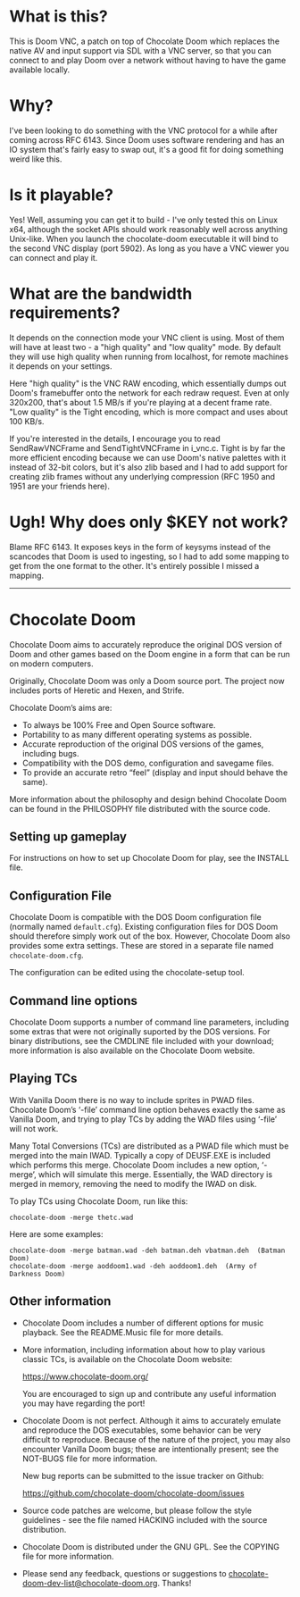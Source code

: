 # What is this?

This is Doom VNC, a patch on top of Chocolate Doom which replaces the native AV
and input support via SDL with a VNC server, so that you can connect to and play
Doom over a network without having to have the game available locally.

# Why?

I've been looking to do something with the VNC protocol for a while after coming
across RFC 6143. Since Doom uses software rendering and has an IO system that's
fairly easy to swap out, it's a good fit for doing something weird like this.

# Is it playable?

Yes! Well, assuming you can get it to build - I've only tested this on Linux
x64, although the socket APIs should work reasonably well across anything
Unix-like. When you launch the chocolate-doom executable it will bind to the
second VNC display (port 5902). As long as you have a VNC viewer you can connect
and play it.

# What are the bandwidth requirements?

It depends on the connection mode your VNC client is using. Most of them will
have at least two - a "high quality" and "low quality" mode. By default they
will use high quality when running from localhost, for remote machines it depends
on your settings.

Here "high quality" is the VNC RAW encoding, which essentially dumps out Doom's
framebuffer onto the network for each redraw request. Even at only 320x200,
that's about 1.5 MB/s if you're playing at a decent frame rate. "Low quality" is
the Tight encoding, which is more compact and uses about 100 KB/s.

If you're interested in the details, I encourage you to read SendRawVNCFrame and
SendTightVNCFrame in i_vnc.c. Tight is by far the more efficient encoding because
we can use Doom's native palettes with it instead of 32-bit colors, but it's also
zlib based and I had to add support for creating zlib frames without any underlying 
compression (RFC 1950 and 1951 are your friends here).

# Ugh! Why does only $KEY not work?

Blame RFC 6143. It exposes keys in the form of keysyms instead of the scancodes
that Doom is used to ingesting, so I had to add some mapping to get from the one
format to the other. It's entirely possible I missed a mapping.

----

# Chocolate Doom

Chocolate Doom aims to accurately reproduce the original DOS version of
Doom and other games based on the Doom engine in a form that can be
run on modern computers.

Originally, Chocolate Doom was only a Doom source port. The project
now includes ports of Heretic and Hexen, and Strife.

Chocolate Doom’s aims are:

 * To always be 100% Free and Open Source software.
 * Portability to as many different operating systems as possible.
 * Accurate reproduction of the original DOS versions of the games,
   including bugs.
 * Compatibility with the DOS demo, configuration and savegame files.
 * To provide an accurate retro “feel” (display and input should
   behave the same).

More information about the philosophy and design behind Chocolate Doom
can be found in the PHILOSOPHY file distributed with the source code.

## Setting up gameplay

For instructions on how to set up Chocolate Doom for play, see the
INSTALL file.

## Configuration File

Chocolate Doom is compatible with the DOS Doom configuration file
(normally named `default.cfg`). Existing configuration files for DOS
Doom should therefore simply work out of the box. However, Chocolate
Doom also provides some extra settings. These are stored in a
separate file named `chocolate-doom.cfg`.

The configuration can be edited using the chocolate-setup tool.

## Command line options

Chocolate Doom supports a number of command line parameters, including
some extras that were not originally suported by the DOS versions. For
binary distributions, see the CMDLINE file included with your
download; more information is also available on the Chocolate Doom
website.

## Playing TCs

With Vanilla Doom there is no way to include sprites in PWAD files.
Chocolate Doom’s ‘-file’ command line option behaves exactly the same
as Vanilla Doom, and trying to play TCs by adding the WAD files using
‘-file’ will not work.

Many Total Conversions (TCs) are distributed as a PWAD file which must
be merged into the main IWAD. Typically a copy of DEUSF.EXE is
included which performs this merge. Chocolate Doom includes a new
option, ‘-merge’, which will simulate this merge. Essentially, the
WAD directory is merged in memory, removing the need to modify the
IWAD on disk.

To play TCs using Chocolate Doom, run like this:

```
chocolate-doom -merge thetc.wad
```

Here are some examples:

```
chocolate-doom -merge batman.wad -deh batman.deh vbatman.deh  (Batman Doom)
chocolate-doom -merge aoddoom1.wad -deh aoddoom1.deh  (Army of Darkness Doom)
```

## Other information

 * Chocolate Doom includes a number of different options for music
   playback. See the README.Music file for more details.

 * More information, including information about how to play various
   classic TCs, is available on the Chocolate Doom website:

     https://www.chocolate-doom.org/

   You are encouraged to sign up and contribute any useful information
   you may have regarding the port!

 * Chocolate Doom is not perfect. Although it aims to accurately
   emulate and reproduce the DOS executables, some behavior can be very
   difficult to reproduce. Because of the nature of the project, you
   may also encounter Vanilla Doom bugs; these are intentionally
   present; see the NOT-BUGS file for more information.

   New bug reports can be submitted to the issue tracker on Github:

     https://github.com/chocolate-doom/chocolate-doom/issues

 * Source code patches are welcome, but please follow the style
   guidelines - see the file named HACKING included with the source
   distribution.

 * Chocolate Doom is distributed under the GNU GPL. See the COPYING
   file for more information.

 * Please send any feedback, questions or suggestions to
   chocolate-doom-dev-list@chocolate-doom.org. Thanks!
